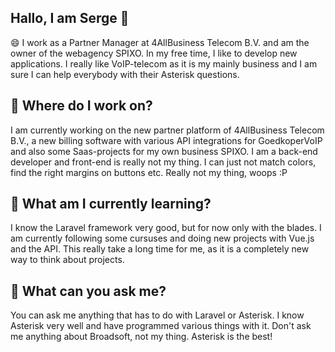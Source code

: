 ## Hallo, I am Serge 👋

😄 I work as a Partner Manager at 4AllBusiness Telecom B.V. and am the owner of the webagency SPIXO. In my free time, I like to develop new applications. I really like VoIP-telecom as it is my mainly business and I am sure I can help everybody with their Asterisk questions. 

## 🔭 Where do I work on?
I am currently working on the new partner platform of 4AllBusiness Telecom B.V., a new billing software with various API integrations for GoedkoperVoIP and also some Saas-projects for my own business SPIXO. I am a back-end developer and front-end is really not my thing. I can just not match colors, find the right margins on buttons etc. Really not my thing, woops :P

## 🌱 What am I currently learning?
I know the Laravel framework very good, but for now only with the blades. I am currently following some cursuses and doing new projects with Vue.js and the API. This really take a long time for me, as it is a completely new way to think about projects.

## 💬 What can you ask me?
You can ask me anything that has to do with Laravel or Asterisk. I know Asterisk very well and have programmed various things with it. Don't ask me anything about Broadsoft, not my thing. Asterisk is the best!
